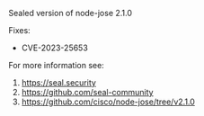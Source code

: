 Sealed version of node-jose 2.1.0

Fixes:
- CVE-2023-25653

For more information see:
  1. https://seal.security
  2. https://github.com/seal-community
  3. https://github.com/cisco/node-jose/tree/v2.1.0

